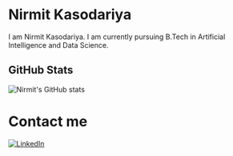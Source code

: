 # Nirmit Kasodariya
I am Nirmit Kasodariya. I am currently pursuing B.Tech in Artificial Intelligence and Data Science. 

## GitHub Stats

![Nirmit's GitHub stats](https://github-readme-stats.vercel.app/api?username=yourusername&show_icons=true&theme=dark)

# Contact me
[![LinkedIn](https://img.shields.io/badge/LinkedIn-blue?style=for-the-badge&logo=linkedin)](https://www.linkedin.com/in/nirmit-kasodariya-499aa7208/)


